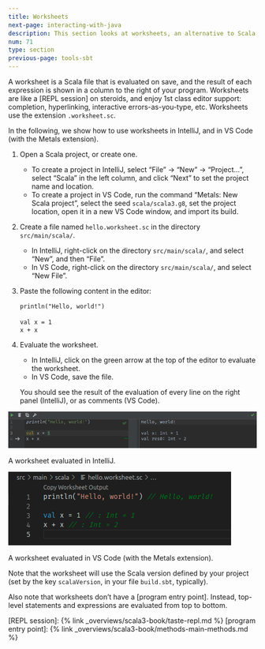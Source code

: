```yaml
---
title: Worksheets
next-page: interacting-with-java
description: This section looks at worksheets, an alternative to Scala projects.
num: 71
type: section
previous-page: tools-sbt
---
```


<!-- THIS FILE HAS BEEN GENERATED BY SCALADOC PREPROCESSOR. NOTE THAT ANY CHANGES TO THIS FILE CAN BE OVERRIDEN IN THE FUTURE -->

A worksheet is a Scala file that is evaluated on save, and the result of each expression is shown
in a column to the right of your program. Worksheets are like a [REPL session] on steroids, and
enjoy 1st class editor support: completion, hyperlinking, interactive errors-as-you-type, etc.
Worksheets use the extension `.worksheet.sc`.

In the following, we show how to use worksheets in IntelliJ, and in VS Code (with the Metals extension).

1. Open a Scala project, or create one.

   - To create a project in IntelliJ, select “File” -> “New” -> “Project…”, select “Scala”
     in the left column, and click “Next” to set the project name and location.
   - To create a project in VS Code, run the command “Metals: New Scala project”, select the
     seed `scala/scala3.g8`, set the project location, open it in a new VS Code window, and
     import its build.
2. Create a file named `hello.worksheet.sc` in the directory `src/main/scala/`.

   - In IntelliJ, right-click on the directory `src/main/scala/`, and select “New”, and
     then “File”.
   - In VS Code, right-click on the directory `src/main/scala/`, and select “New File”.
3. Paste the following content in the editor:

   ~~~
   println("Hello, world!")
   
   val x = 1
   x + x
   ~~~

4. Evaluate the worksheet.

   - In IntelliJ, click on the green arrow at the top of the editor to evaluate the worksheet.
   - In VS Code, save the file.

   You should see the result of the evaluation of every line on the right panel (IntelliJ), or
   as comments (VS Code).

![](/resources/images/scala3-book/intellij-worksheet.png)

A worksheet evaluated in IntelliJ.

![](/resources/images/scala3-book/metals-worksheet.png)

A worksheet evaluated in VS Code (with the Metals extension).

Note that the worksheet will use the Scala version defined by your project (set by the key `scalaVersion`,
in your file `build.sbt`, typically).

Also note that worksheets don’t have a [program entry point]. Instead, top-level statements and expressions
are evaluated from top to bottom.

[REPL session]: {% link _overviews/scala3-book/taste-repl.md %}
[program entry point]: {% link _overviews/scala3-book/methods-main-methods.md %}
